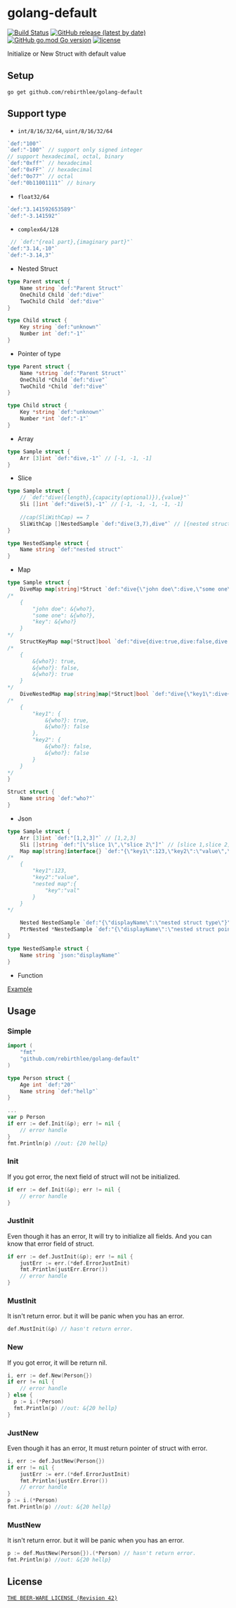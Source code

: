 # golang-default
[![Build Status](https://img.shields.io/endpoint.svg?url=https%3A%2F%2Factions-badge.atrox.dev%2FRebirthLee%2Fgolang-default%2Fbadge%3Fref%3Dmaster&style=flat)](https://actions-badge.atrox.dev/RebirthLee/golang-default/goto?ref=master)
[![GitHub release (latest by date)](https://img.shields.io/github/v/release/rebirthlee/golang-default)](https://github.com/RebirthLee/golang-default/releases)
[![GitHub go.mod Go version](https://img.shields.io/github/go-mod/go-version/rebirthlee/golang-default)](https://golang.org/doc/go1.13)
[![license](https://img.shields.io/badge/license-BEER--WARE-green)](/LICENSE.md)

Initialize or New Struct with default value

## Setup
```
go get github.com/rebirthlee/golang-default
```

## Support type
- `int/8/16/32/64`, `uint/8/16/32/64`
```go
`def:"100"` 
`def:"-100"` // support only signed integer
// support hexadecimal, octal, binary
`def:"0xff"` // hexadecimal
`def:"0xFF"` // hexadecimal
`def:"0o77"` // octal
`def:"0b11001111"` // binary
```
- `float32/64`
```go
`def:"3.141592653589"`
`def:"-3.141592"`
```
- `complex64/128`
```go
 // `def:"{real part},{imaginary part}"`
`def:"3.14,-10"`
`def:"-3.14,3"`
```
- Nested Struct
```go
type Parent struct {
	Name string `def:"Parent Struct"`
	OneChild Child `def:"dive"`
	TwoChild Child `def:"dive"`
}

type Child struct {
	Key string `def:"unknown"`
	Number int `def:"-1"`
}
```

- Pointer of type
```go
type Parent struct {
	Name *string `def:"Parent Struct"`
	OneChild *Child `def:"dive"`
	TwoChild *Child `def:"dive"`
}

type Child struct {
	Key *string `def:"unknown"`
	Number *int `def:"-1"`
}
```

- Array
```go
type Sample struct {
	Arr [3]int `def:"dive,-1"` // [-1, -1, -1]
}
```

- Slice
```go
type Sample struct {
	// `def:"dive({length},{capacity(optional)}),{value}"`
	Sli []int `def:"dive(5),-1"` // [-1, -1, -1, -1, -1]
  
	//cap(SliWithCap) == 7
	SliWithCap []NestedSample `def:"dive(3,7),dive"` // [{nested struct},{nested struct},{nested struct}] 
}

type NestedSample struct {
	Name string `def:"nested struct"`
}
```

- Map
```go
type Sample struct {
	DiveMap map[string]*Struct `def:"dive{\"john doe\":dive,\"some one\":dive,\"key\":dive}"`
/*
	{ 
		"john doe": &{who?},
		"some one": &{who?},
		"key": &{who?}
	}
*/ 
	StructKeyMap map[*Struct]bool `def:"dive{dive:true,dive:false,dive:true}"`
/*
	{ 
		&{who?}: true,
		&{who?}: false,
		&{who?}: true
	}
*/
	DiveNestedMap map[string]map[*Struct]bool `def:"dive{\"key1\":dive{dive:true,dive:false},\"key2\":dive{dive:false,dive:false}}"`
/*
	{ 
		"key1": {
			&{who?}: true,
			&{who?}: false
		},
		"key2": {
			&{who?}: false,
			&{who?}: false
		}
	}
*/
}

Struct struct {
	Name string `def:"who?"`
}
```

- Json
```go
type Sample struct {
	Arr [3]int `def:"[1,2,3]"` // [1,2,3] 
	Sli []string `def:"[\"slice 1\",\"slice 2\"]"` // [slice 1,slice 2]
	Map map[string]interface{} `def:"{\"key1\":123,\"key2\":\"value\",\"nested map\":{\"key\":\"val\"}}"` 
/*
	{ 
		"key1":123,
		"key2":"value",
		"nested map":{
			"key":"val"
		}
	}
*/

	Nested NestedSample `def:"{\"displayName\":\"nested struct type\"}"` // {nested struct type}
	PtrNested *NestedSample `def:"{\"displayName\":\"nested struct pointer type\"}"` // &{nested struct pointer type}
}

type NestedSample struct {
	Name string `json:"displayName"`
}
```

- Function

[Example](/example/func/main.go)

## Usage
### Simple

```go
import (
	"fmt"
	"github.com/rebirthlee/golang-default"
)

type Person struct {
	Age int `def:"20"`
	Name string `def:"hellp"`
}

...
var p Person
if err := def.Init(&p); err != nil {
	// error handle
}
fmt.Println(p) //out: {20 hellp}
```

### Init
If you got error, the next field of struct will not be initialized.

```go
if err := def.Init(&p); err != nil {
	// error handle
}
```

### JustInit
Even though it has an error, It will try to initialize all fields.
And you can know that error field of struct.

```go
if err := def.JustInit(&p); err != nil {
	justErr := err.(*def.ErrorJustInit)
	fmt.Println(justErr.Error())
	// error handle
}
```

### MustInit
It isn't return error. but it will be panic when you has an error.

```go
def.MustInit(&p) // hasn't return error.
```

### New
If you got error, it will be return nil.

```go
i, err := def.New(Person{})
if err != nil {
	// error handle
} else {
  p := i.(*Person)
  fmt.Println(p) //out: &{20 hellp}
}
```

### JustNew
Even though it has an error, It must return pointer of struct with error.

```go
i, err := def.JustNew(Person{})
if err != nil {
	justErr := err.(*def.ErrorJustInit)
	fmt.Println(justErr.Error())
	// error handle
} 
p := i.(*Person)
fmt.Println(p) //out: &{20 hellp}
```

### MustNew
It isn't return error. but it will be panic when you has an error.

```go
p := def.MustNew(Person{}).(*Person) // hasn't return error.
fmt.Println(p) //out: &{20 hellp}
```

License
---
[`THE BEER-WARE LICENSE (Revision 42)`](http://en.wikipedia.org/wiki/Beerware)
